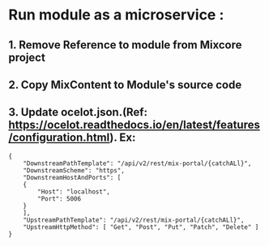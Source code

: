 # Run module as a microservice :
## 1. Remove Reference to module from Mixcore project
## 2. Copy MixContent to Module's source code
## 3. Update ocelot.json.(Ref: https://ocelot.readthedocs.io/en/latest/features/configuration.html). Ex:
```
{
    "DownstreamPathTemplate": "/api/v2/rest/mix-portal/{catchALl}",
    "DownstreamScheme": "https",
    "DownstreamHostAndPorts": [
    {
        "Host": "localhost",
        "Port": 5006
    }
    ],
    "UpstreamPathTemplate": "/api/v2/rest/mix-portal/{catchALl}",
    "UpstreamHttpMethod": [ "Get", "Post", "Put", "Patch", "Delete" ]
}
```